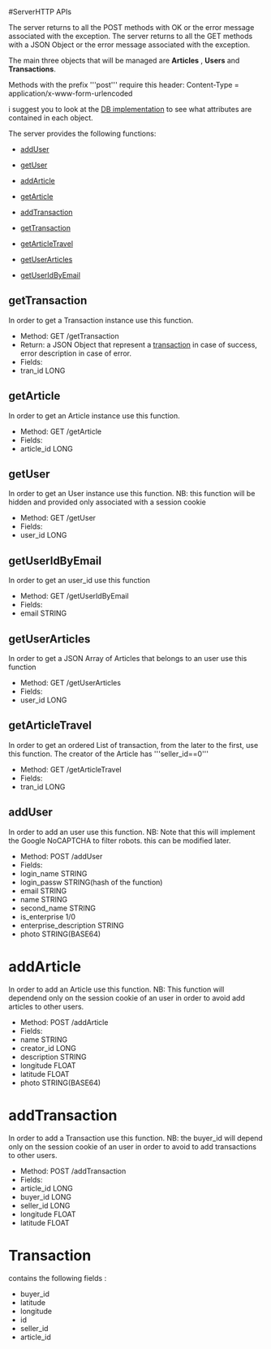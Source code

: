 #ServerHTTP APIs

The server returns to all the POST methods with OK or the error message associated with the exception.
The server returns to all the GET methods with a JSON Object or the error message associated with the exception.

The main three objects that will be managed are **Articles** , **Users** and **Transactions**.

Methods with the prefix '''post''' require this header:
Content-Type = application/x-www-form-urlencoded

i suggest you to look at the [DB implementation](https://github.com/FoodAdvisorProject/FoodAdvisorServerDB/blob/master/database/DB_SETUP.sql) to see what attributes are contained in each object.

The server provides the following functions:

* [addUser](#adduser)
* [getUser](#getuser)

* [addArticle](#addarticle)
* [getArticle](#getarticle)

* [addTransaction](#addtransaction)
* [getTransaction](#gettransaction)

* [getArticleTravel](#getarticletravel)

* [getUserArticles](#getuserarticles)

* [getUserIdByEmail](#getuseridbyemail)



## getTransaction

In order to get a Transaction instance use this function.

- Method: GET /getTransaction
- Return: a JSON Object that represent a [transaction](#transaction) in case of success, error description in case of error.
- Fields:
 - tran_id LONG
 
## getArticle

In order to get an Article instance use this function.

- Method: GET /getArticle
- Fields:
 - article_id LONG

## getUser

In order to get an User instance use this function.
NB: this function will be hidden and provided only associated with a session cookie

- Method: GET /getUser
- Fields:
 - user_id LONG
 
## getUserIdByEmail

In order to get an user_id use this function

- Method: GET /getUserIdByEmail
- Fields:
 - email STRING
 
## getUserArticles

In order to get a JSON Array of Articles that belongs to an user use this function

- Method: GET /getUserArticles
- Fields:
 - user_id LONG

## getArticleTravel

In order to get an ordered List of transaction, from the later to the first, use this function.
The creator of the Article has '''seller_id==0''' 

- Method: GET /getArticleTravel
- Fields:
 - tran_id LONG 
 
## addUser

In order to add an user use this function. 
NB: Note that this will implement the Google NoCAPTCHA to filter robots. this can be modified later.

- Method: POST /addUser
- Fields:
 - login_name STRING
 - login_passw STRING(hash of the function)
 - email  STRING
 - name STRING
 - second_name STRING
 - is_enterprise 1/0
 - enterprise_description STRING
 - photo STRING(BASE64)

# addArticle

In order to add an Article use this function.
NB: This function will dependend only on the session cookie of an user in order to avoid add articles to other users.

- Method: POST /addArticle
- Fields:
 - name STRING
 - creator_id LONG
 - description STRING
 - longitude FLOAT
 - latitude FLOAT
 - photo STRING(BASE64)

# addTransaction

In order to add a Transaction use this function.
NB: the buyer_id will depend only on the session cookie of an user in order to avoid to add transactions to other users.

- Method: POST /addTransaction
- Fields:
 - article_id LONG 
 - buyer_id LONG
 - seller_id LONG
 - longitude FLOAT
 - latitude FLOAT
 
# Transaction
 
contains the following fields :
- buyer_id
- latitude
- longitude
- id
- seller_id
- article_id
